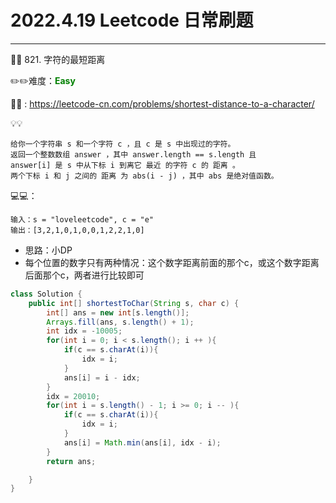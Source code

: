 <h1>2022.4.19 Leetcode 日常刷题</h1>

---

📖📖 821. 字符的最短距离

✏️✏️难度：<span style = "color: green; font-weight:bold">Easy</span>
     
🔗🔗 : https://leetcode-cn.com/problems/shortest-distance-to-a-character/

💡💡
```
给你一个字符串 s 和一个字符 c ，且 c 是 s 中出现过的字符。
返回一个整数数组 answer ，其中 answer.length == s.length 且 
answer[i] 是 s 中从下标 i 到离它 最近 的字符 c 的 距离 。
两个下标 i 和 j 之间的 距离 为 abs(i - j) ，其中 abs 是绝对值函数。
```

💻💻：
```
输入：s = "loveleetcode", c = "e"
输出：[3,2,1,0,1,0,0,1,2,2,1,0]
```
- 思路：小DP
- 每个位置的数字只有两种情况：这个数字距离前面的那个c，或这个数字距离后面那个c，两者进行比较即可


```java
class Solution {
    public int[] shortestToChar(String s, char c) {
        int[] ans = new int[s.length()];
        Arrays.fill(ans, s.length() + 1);
        int idx = -10005;
        for(int i = 0; i < s.length(); i ++ ){
            if(c == s.charAt(i)){
                idx = i;
            }
            ans[i] = i - idx;
        }
        idx = 20010;
        for(int i = s.length() - 1; i >= 0; i -- ){
            if(c == s.charAt(i)){
                idx = i;
            }
            ans[i] = Math.min(ans[i], idx - i);
        }
        return ans;

    }
}

```